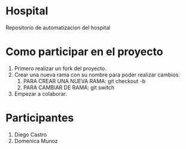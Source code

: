 # Hospital
Repositorio de automatizacion del hospital


# Como participar en el proyecto

1. Primero realizar un fork del proyecto.
2. Crear una nueva rama con su nombre para poder realizar cambios.
    1. PARA CREAR UNA NUEVA RAMA: git checkout -b <nombreUsuario>
    2. PARA CAMBIAR DE RAMA: git switch <nombreRama>
3. Empezar a colaborar.

# Participantes

1. Diego Castro
2. Domenica Munoz
